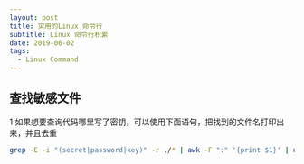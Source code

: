 ```yaml
---
layout: post
title: 实用的Linux 命令行
subtitle: Linux 命令行积累
date: 2019-06-02
tags:
  - Linux Command
---
```



## 查找敏感文件 

1 如果想要查询代码哪里写了密钥，可以使用下面语句，把找到的文件名打印出来，并且去重

```bash
grep -E -i "(secret|password|key)" -r ./* | awk -F ":" '{print $1}' | uniq
```
